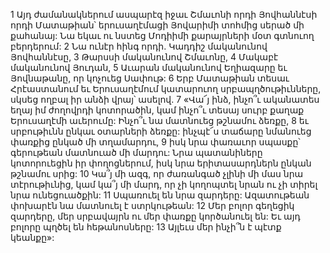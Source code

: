 1 Այդ ժամանակներում ասպարէզ իջաւ Շմաւոնի որդի Յովհաննէսի որդի Մատաթիան՝ երուսաղէմացի Յովարիմի տոհմից սերած մի քահանայ: Նա եկաւ ու նստեց Մոդիիմի քարայրների մօտ գտնուող բերդերում: 2 Նա ունէր հինգ որդի. Կադդիշ մականունով Յովհաննէսը, 3 Թարսսի մականունով Շմաւոնը, 4 Մակաբէ մականունով Յուդան, 5 Աւարան մականունով Եղիազարը եւ Յովնաթանը, որ կոչուեց Սափութ: 6 Երբ Մատաթիան տեսաւ Հրէաստանում եւ Երուսաղէմում կատարուող սրբապղծութիւնները, սկսեց ողբալ իր անձի վրայ՝ ասելով.
7 «Վա՜յ ինձ, ինչո՞ւ ականատես եղայ իմ ժողովրդի կոտորածին,
կամ ինչո՞ւ տեսայ սուրբ քաղաք Երուսաղէմի աւերումը:
Ինչո՞ւ նա մատնուեց թշնամու ձեռքը,
8 եւ սրբութիւնն ընկաւ օտարների ձեռքը:
ինչպէ՜ս տաճարը նմանուեց փառքից ընկած մի տղամարդու,
9 իսկ նրա փառաւոր սպասքը՝ գերութեան մատնուած մի մարդու:
Նրա պատանիները կոտորուեցին իր փողոցներում,
իսկ նրա երիտասարդներն ընկան թշնամու սրից:
10 Կա՞յ մի ազգ, որ ժառանգած չլինի մի մաս նրա տէրութիւնից,
կամ կա՞յ մի մարդ, որ չի կողոպտել նրան ու չի տիրել նրա ունեցուածքին:
11 Սպառուել են նրա զարդերը:
Ազատութեան փոխարէն նա մատնուել է ստրկութեան:
12 Մեր բոլոր գեղեցիկ զարդերը, մեր սրբավայրն ու մեր փառքը կործանուել են:
Եւ այդ բոլորը պղծել են հեթանոսները:
13 Այլեւս մեր ինչի՞ն է պէտք կեանքը»:
